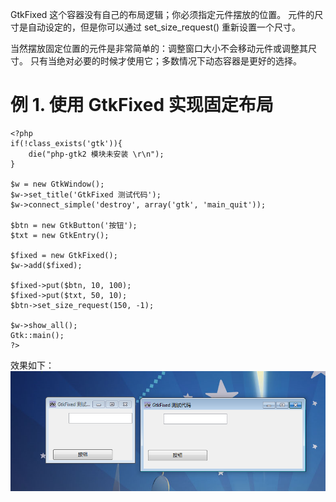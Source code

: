 GtkFixed 这个容器没有自己的布局逻辑；你必须指定元件摆放的位置。 元件的尺寸是自动设定的，但是你可以通过 set_size_request() 重新设置一个尺寸。

当然摆放固定位置的元件是非常简单的：调整窗口大小不会移动元件或调整其尺寸。 只有当绝对必要的时候才使用它；多数情况下动态容器是更好的选择。 

# 例 1. 使用 GtkFixed 实现固定布局
~~~
<?php   
if(!class_exists('gtk')){   
    die("php-gtk2 模块未安装 \r\n");   
}   
  
$w = new GtkWindow();   
$w->set_title('GtkFixed 测试代码');   
$w->connect_simple('destroy', array('gtk', 'main_quit'));   
  
$btn = new GtkButton('按钮');   
$txt = new GtkEntry();   
  
$fixed = new GtkFixed();   
$w->add($fixed);   
  
$fixed->put($btn, 10, 100);   
$fixed->put($txt, 50, 10);   
$btn->set_size_request(150, -1);   
  
$w->show_all();   
Gtk::main();   
?>
~~~

效果如下：
![](image/screenshot_1480946181965.png)
